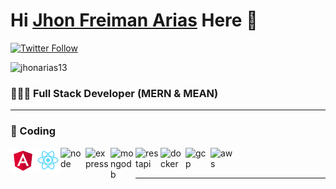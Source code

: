 <h1> Hi <a href="https://www.instagram.com/jhonarias_13/">Jhon Freiman Arias</a> Here 👋 </h1>

[![Twitter Follow](https://img.shields.io/twitter/follow/SoyJhonF?color=%231da1f2&label=SoyJhonF&logo=twitter&style=for-the-badge)](https://twitter.com/SoyJhonF/)

<p align="left"> <img src="https://komarev.com/ghpvc/?username=Jhonarias13&label=Profile%20views&color=0079d6&style=flat" alt="jhonarias13" /> </p>

### 👨🏾‍💻 Full Stack Developer (MERN & MEAN)

---
### 🚀 Coding

<img align="left" alt="angular" width="40px" src="https://raw.githubusercontent.com/github/explore/80688e429a7d4ef2fca1e82350fe8e3517d3494d/topics/angular/angular.png" />

<img align="left" alt="reactjs" width="40px" src="https://raw.githubusercontent.com/github/explore/80688e429a7d4ef2fca1e82350fe8e3517d3494d/topics/react/react.png" />

<img align="left" alt="node" width="40px" src="https://user-images.githubusercontent.com/25181517/183568594-85e280a7-0d7e-4d1a-9028-c8c2209e073c.png" />

<img align="left" alt="express" width="40px" src="https://user-images.githubusercontent.com/25181517/183859966-a3462d8d-1bc7-4880-b353-e2cbed900ed6.png" />

<img align="left" alt="mongodb" width="40px" src="https://user-images.githubusercontent.com/25181517/182884177-d48a8579-2cd0-447a-b9a6-ffc7cb02560e.png"/>

<img align="left" alt="restapi" width="40px" src="https://user-images.githubusercontent.com/25181517/192107858-fe19f043-c502-4009-8c47-476fc89718ad.png" />

<img align="left" alt="docker" width="40px" src="https://user-images.githubusercontent.com/25181517/117207330-263ba280-adf4-11eb-9b97-0ac5b40bc3be.png" />

<img align="left" alt="gcp" width="40px" src="https://user-images.githubusercontent.com/25181517/183911547-990692bc-8411-4878-99a0-43506cdb69cf.png" />

<img align="left" alt="aws" width="40px" src="https://user-images.githubusercontent.com/25181517/183896132-54262f2e-6d98-41e3-8888-e40ab5a17326.png"/>

<br>
</br>

---

<!-- links -->
[website]: https://www.instagram.com/jhonarias_13/
